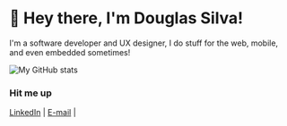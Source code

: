 # 👋 Hey there, I'm Douglas Silva!

I'm a software developer and UX designer, I do stuff for the web, mobile, and even embedded sometimes!

![My GitHub stats](https://github-readme-stats.vercel.app/api?username=douugbr&show_icons=true&theme=merko)

### Hit me up

[LinkedIn](https://www.linkedin.com/in/douugbr/ "LinkedIn") | [E-mail](mailto:douugbr@gmail.com "Me mande um e-mail!") |

